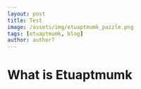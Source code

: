 ```yaml
---
layout: post
title: Test
image: /assets/img/etuaptmumk_puzzle.png
tags: [etuaptmumk, blog]
author: author7
---
```

# What is Etuaptmumk
